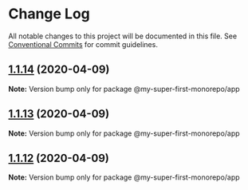 # Change Log

All notable changes to this project will be documented in this file.
See [Conventional Commits](https://conventionalcommits.org) for commit guidelines.

## [1.1.14](https://github.com/sliim35/test-lerna/compare/v1.1.13...v1.1.14) (2020-04-09)

**Note:** Version bump only for package @my-super-first-monorepo/app





## [1.1.13](https://github.com/sliim35/test-lerna/compare/v1.1.12...v1.1.13) (2020-04-09)

**Note:** Version bump only for package @my-super-first-monorepo/app





## [1.1.12](https://github.com/sliim35/test-lerna/compare/v1.1.11...v1.1.12) (2020-04-09)

**Note:** Version bump only for package @my-super-first-monorepo/app
